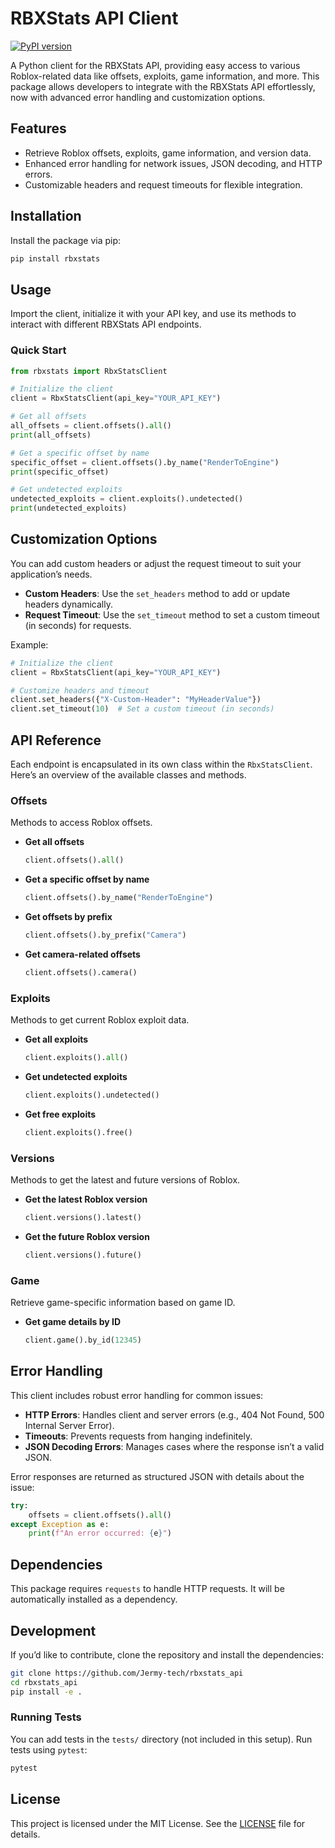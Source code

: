 # RBXStats API Client

[![PyPI version](https://badge.fury.io/py/rbxstats.svg)](https://badge.fury.io/py/rbxstats)

A Python client for the RBXStats API, providing easy access to various Roblox-related data like offsets, exploits, game information, and more. This package allows developers to integrate with the RBXStats API effortlessly, now with advanced error handling and customization options.

## Features

- Retrieve Roblox offsets, exploits, game information, and version data.
- Enhanced error handling for network issues, JSON decoding, and HTTP errors.
- Customizable headers and request timeouts for flexible integration.

## Installation

Install the package via pip:

```bash
pip install rbxstats
```

## Usage

Import the client, initialize it with your API key, and use its methods to interact with different RBXStats API endpoints.

### Quick Start

```python
from rbxstats import RbxStatsClient

# Initialize the client
client = RbxStatsClient(api_key="YOUR_API_KEY")

# Get all offsets
all_offsets = client.offsets().all()
print(all_offsets)

# Get a specific offset by name
specific_offset = client.offsets().by_name("RenderToEngine")
print(specific_offset)

# Get undetected exploits
undetected_exploits = client.exploits().undetected()
print(undetected_exploits)
```

## Customization Options

You can add custom headers or adjust the request timeout to suit your application’s needs.

- **Custom Headers**: Use the `set_headers` method to add or update headers dynamically.
- **Request Timeout**: Use the `set_timeout` method to set a custom timeout (in seconds) for requests.

Example:

```python
# Initialize the client
client = RbxStatsClient(api_key="YOUR_API_KEY")

# Customize headers and timeout
client.set_headers({"X-Custom-Header": "MyHeaderValue"})
client.set_timeout(10)  # Set a custom timeout (in seconds)
```

## API Reference

Each endpoint is encapsulated in its own class within the `RbxStatsClient`. Here’s an overview of the available classes and methods.

### Offsets

Methods to access Roblox offsets.

- **Get all offsets**  
  ```python
  client.offsets().all()
  ```

- **Get a specific offset by name**  
  ```python
  client.offsets().by_name("RenderToEngine")
  ```

- **Get offsets by prefix**  
  ```python
  client.offsets().by_prefix("Camera")
  ```

- **Get camera-related offsets**  
  ```python
  client.offsets().camera()
  ```

### Exploits

Methods to get current Roblox exploit data.

- **Get all exploits**  
  ```python
  client.exploits().all()
  ```

- **Get undetected exploits**  
  ```python
  client.exploits().undetected()
  ```

- **Get free exploits**  
  ```python
  client.exploits().free()
  ```

### Versions

Methods to get the latest and future versions of Roblox.

- **Get the latest Roblox version**  
  ```python
  client.versions().latest()
  ```

- **Get the future Roblox version**  
  ```python
  client.versions().future()
  ```

### Game

Retrieve game-specific information based on game ID.

- **Get game details by ID**  
  ```python
  client.game().by_id(12345)
  ```

## Error Handling

This client includes robust error handling for common issues:

- **HTTP Errors**: Handles client and server errors (e.g., 404 Not Found, 500 Internal Server Error).
- **Timeouts**: Prevents requests from hanging indefinitely.
- **JSON Decoding Errors**: Manages cases where the response isn’t a valid JSON.

Error responses are returned as structured JSON with details about the issue:

```python
try:
    offsets = client.offsets().all()
except Exception as e:
    print(f"An error occurred: {e}")
```

## Dependencies

This package requires `requests` to handle HTTP requests. It will be automatically installed as a dependency.

## Development

If you’d like to contribute, clone the repository and install the dependencies:

```bash
git clone https://github.com/Jermy-tech/rbxstats_api
cd rbxstats_api
pip install -e .
```

### Running Tests

You can add tests in the `tests/` directory (not included in this setup). Run tests using `pytest`:

```bash
pytest
```

## License

This project is licensed under the MIT License. See the [LICENSE](LICENSE) file for details.